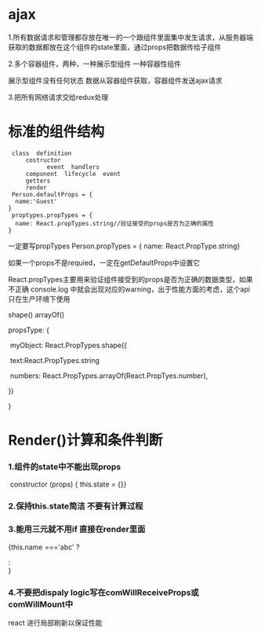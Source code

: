 # ajax

1.所有数据请求和管理都存放在唯一的一个跟组件里面集中发生请求，从服务器端获取的数据都放在这个组件的state里面，通过props把数据传给子组件

2.多个容器组件，两种，一种展示型组件 一种容器性组件

展示型组件没有任何状态  数据从容器组件获取，容器组件发送ajax请求

3.把所有网络请求交给redux处理

# 标准的组件结构

```
 class  definition
     costructor
           event  handlers
     component  lifecycle  event
     getters
     render
 Person.defaultProps = {
  name:'Guest'
}
 proptypes.propTypes = {
  name: React.propTypes.string//验证接受的props是否为正确的属性
}
```



一定要写propTypes   Person.propTypes = { name: React.PropType.string}

如果一个props不是requied，一定在getDefaultProps中设置它

React.propTypes主要用来验证组件接受到的props是否为正确的数据类型，如果不正确 console.log 中就会出现对应的warning，出于性能方面的考虑，这个api只在生产环境下使用

shape() arrayOf()

propsType: {

​        myObject: React.PropTypes.shape({

​        text:React.PropTypes.string

​        numbers: React.PropTypes.arrayOf(React.PropTyes.number),

})

}



# Render()计算和条件判断



### 1.组件的state中不能出现props

​     constructor (props) {    this.state = {}}

### 2.保持this.state简洁 不要有计算过程

### 3.能用三元就不用if 直接在render里面

{this.name ==='abc' ?<div>:<div>}

### 4.不要把dispaly logic写在comWillReceiveProps或comWillMount中



react 进行局部刷新以保证性能